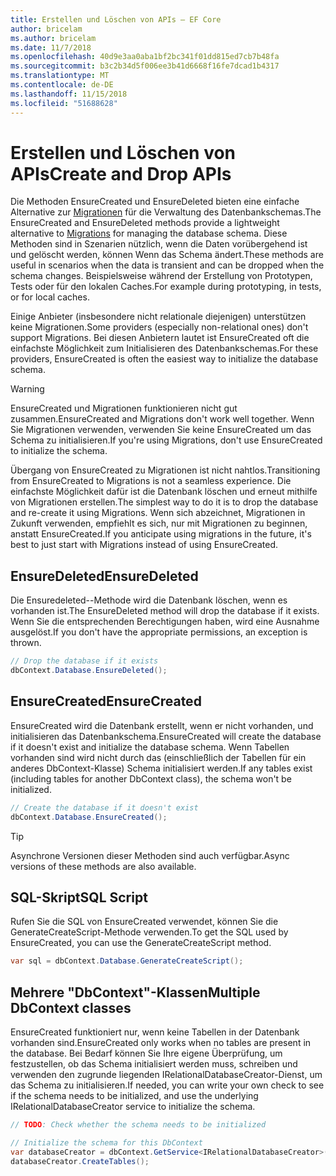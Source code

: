 ```yaml
---
title: Erstellen und Löschen von APIs – EF Core
author: bricelam
ms.author: bricelam
ms.date: 11/7/2018
ms.openlocfilehash: 40d9e3aa0aba1bf2bc341f01dd815ed7cb7b48fa
ms.sourcegitcommit: b3c2b34d5f006ee3b41d6668f16fe7dcad1b4317
ms.translationtype: MT
ms.contentlocale: de-DE
ms.lasthandoff: 11/15/2018
ms.locfileid: "51688628"
---
```

# <a name="create-and-drop-apis"></a><span data-ttu-id="a44ca-102">Erstellen und Löschen von APIs</span><span class="sxs-lookup"><span data-stu-id="a44ca-102">Create and Drop APIs</span></span>

<span data-ttu-id="a44ca-103">Die Methoden EnsureCreated und EnsureDeleted bieten eine einfache Alternative zur [Migrationen](migrations/index.md) für die Verwaltung des Datenbankschemas.</span><span class="sxs-lookup"><span data-stu-id="a44ca-103">The EnsureCreated and EnsureDeleted methods provide a lightweight alternative to [Migrations](migrations/index.md) for managing the database schema.</span></span> <span data-ttu-id="a44ca-104">Diese Methoden sind in Szenarien nützlich, wenn die Daten vorübergehend ist und gelöscht werden, können Wenn das Schema ändert.</span><span class="sxs-lookup"><span data-stu-id="a44ca-104">These methods are useful in scenarios when the data is transient and can be dropped when the schema changes.</span></span> <span data-ttu-id="a44ca-105">Beispielsweise während der Erstellung von Prototypen, Tests oder für den lokalen Caches.</span><span class="sxs-lookup"><span data-stu-id="a44ca-105">For example during prototyping, in tests, or for local caches.</span></span>

<span data-ttu-id="a44ca-106">Einige Anbieter (insbesondere nicht relationale diejenigen) unterstützen keine Migrationen.</span><span class="sxs-lookup"><span data-stu-id="a44ca-106">Some providers (especially non-relational ones) don't support Migrations.</span></span> <span data-ttu-id="a44ca-107">Bei diesen Anbietern lautet ist EnsureCreated oft die einfachste Möglichkeit zum Initialisieren des Datenbankschemas.</span><span class="sxs-lookup"><span data-stu-id="a44ca-107">For these providers, EnsureCreated is often the easiest way to initialize the database schema.</span></span>

> [!WARNING]
> <span data-ttu-id="a44ca-108">EnsureCreated und Migrationen funktionieren nicht gut zusammen.</span><span class="sxs-lookup"><span data-stu-id="a44ca-108">EnsureCreated and Migrations don't work well together.</span></span> <span data-ttu-id="a44ca-109">Wenn Sie Migrationen verwenden, verwenden Sie keine EnsureCreated um das Schema zu initialisieren.</span><span class="sxs-lookup"><span data-stu-id="a44ca-109">If you're using Migrations, don't use EnsureCreated to initialize the schema.</span></span>

<span data-ttu-id="a44ca-110">Übergang von EnsureCreated zu Migrationen ist nicht nahtlos.</span><span class="sxs-lookup"><span data-stu-id="a44ca-110">Transitioning from EnsureCreated to Migrations is not a seamless experience.</span></span> <span data-ttu-id="a44ca-111">Die einfachste Möglichkeit dafür ist die Datenbank löschen und erneut mithilfe von Migrationen erstellen.</span><span class="sxs-lookup"><span data-stu-id="a44ca-111">The simplest way to do it is to drop the database and re-create it using Migrations.</span></span> <span data-ttu-id="a44ca-112">Wenn sich abzeichnet, Migrationen in Zukunft verwenden, empfiehlt es sich, nur mit Migrationen zu beginnen, anstatt EnsureCreated.</span><span class="sxs-lookup"><span data-stu-id="a44ca-112">If you anticipate using migrations in the future, it's best to just start with Migrations instead of using EnsureCreated.</span></span>

## <a name="ensuredeleted"></a><span data-ttu-id="a44ca-113">EnsureDeleted</span><span class="sxs-lookup"><span data-stu-id="a44ca-113">EnsureDeleted</span></span>

<span data-ttu-id="a44ca-114">Die Ensuredeleted--Methode wird die Datenbank löschen, wenn es vorhanden ist.</span><span class="sxs-lookup"><span data-stu-id="a44ca-114">The EnsureDeleted method will drop the database if it exists.</span></span> <span data-ttu-id="a44ca-115">Wenn Sie die entsprechenden Berechtigungen haben, wird eine Ausnahme ausgelöst.</span><span class="sxs-lookup"><span data-stu-id="a44ca-115">If you don't have the appropriate permissions, an exception is thrown.</span></span>

``` csharp
// Drop the database if it exists
dbContext.Database.EnsureDeleted();
```

## <a name="ensurecreated"></a><span data-ttu-id="a44ca-116">EnsureCreated</span><span class="sxs-lookup"><span data-stu-id="a44ca-116">EnsureCreated</span></span>

<span data-ttu-id="a44ca-117">EnsureCreated wird die Datenbank erstellt, wenn er nicht vorhanden, und initialisieren das Datenbankschema.</span><span class="sxs-lookup"><span data-stu-id="a44ca-117">EnsureCreated will create the database if it doesn't exist and initialize the database schema.</span></span> <span data-ttu-id="a44ca-118">Wenn Tabellen vorhanden sind wird nicht durch das (einschließlich der Tabellen für ein anderes DbContext-Klasse) Schema initialisiert werden.</span><span class="sxs-lookup"><span data-stu-id="a44ca-118">If any tables exist (including tables for another DbContext class), the schema won't be initialized.</span></span>

``` csharp
// Create the database if it doesn't exist
dbContext.Database.EnsureCreated();
```

> [!TIP]
> <span data-ttu-id="a44ca-119">Asynchrone Versionen dieser Methoden sind auch verfügbar.</span><span class="sxs-lookup"><span data-stu-id="a44ca-119">Async versions of these methods are also available.</span></span>

## <a name="sql-script"></a><span data-ttu-id="a44ca-120">SQL-Skript</span><span class="sxs-lookup"><span data-stu-id="a44ca-120">SQL Script</span></span>

<span data-ttu-id="a44ca-121">Rufen Sie die SQL von EnsureCreated verwendet, können Sie die GenerateCreateScript-Methode verwenden.</span><span class="sxs-lookup"><span data-stu-id="a44ca-121">To get the SQL used by EnsureCreated, you can use the GenerateCreateScript method.</span></span>

``` csharp
var sql = dbContext.Database.GenerateCreateScript();
```

## <a name="multiple-dbcontext-classes"></a><span data-ttu-id="a44ca-122">Mehrere "DbContext"-Klassen</span><span class="sxs-lookup"><span data-stu-id="a44ca-122">Multiple DbContext classes</span></span>

<span data-ttu-id="a44ca-123">EnsureCreated funktioniert nur, wenn keine Tabellen in der Datenbank vorhanden sind.</span><span class="sxs-lookup"><span data-stu-id="a44ca-123">EnsureCreated only works when no tables are present in the database.</span></span> <span data-ttu-id="a44ca-124">Bei Bedarf können Sie Ihre eigene Überprüfung, um festzustellen, ob das Schema initialisiert werden muss, schreiben und verwenden den zugrunde liegenden IRelationalDatabaseCreator-Dienst, um das Schema zu initialisieren.</span><span class="sxs-lookup"><span data-stu-id="a44ca-124">If needed, you can write your own check to see if the schema needs to be initialized, and use the underlying IRelationalDatabaseCreator service to initialize the schema.</span></span>

``` csharp
// TODO: Check whether the schema needs to be initialized

// Initialize the schema for this DbContext
var databaseCreator = dbContext.GetService<IRelationalDatabaseCreator>();
databaseCreator.CreateTables();
```

